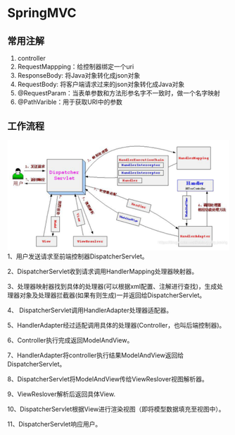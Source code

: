 # SpringMVC
## 常用注解
1. controller
2. RequestMappping：给控制器绑定一个uri
3. ResponseBody: 将Java对象转化成json对象
4. RequestBody: 将客户端请求过来的json对象转化成Java对象
5. @RequestParam：当表单参数和方法形参名字不一致时，做一个名字映射
6. @PathVarible：用于获取URI中的参数
## 工作流程
![1624620469921.png](./img/1624620469921.png)
1、用户发送请求至前端控制器DispatcherServlet。

2、DispatcherServlet收到请求调用HandlerMapping处理器映射器。

3、处理器映射器找到具体的处理器(可以根据xml配置、注解进行查找)，生成处理器对象及处理器拦截器(如果有则生成)一并返回给DispatcherServlet。

4、 DispatcherServlet调用HandlerAdapter处理器适配器。

5、HandlerAdapter经过适配调用具体的处理器(Controller，也叫后端控制器)。

6、Controller执行完成返回ModelAndView。

7、HandlerAdapter将controller执行结果ModelAndView返回给DispatcherServlet。

8、DispatcherServlet将ModelAndView传给ViewReslover视图解析器。

9、ViewReslover解析后返回具体View.

10、DispatcherServlet根据View进行渲染视图（即将模型数据填充至视图中）。 

11、DispatcherServlet响应用户。
